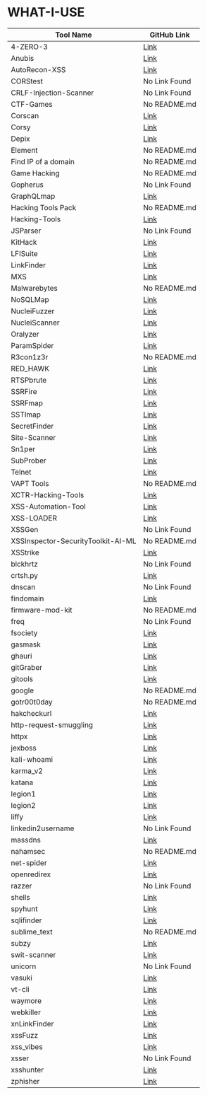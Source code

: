 # WHAT-I-USE
| Tool Name | GitHub Link |
|-----------|-------------|
| 4-ZERO-3 | [Link](https://github.com/Dheerajmadhukar/4-ZERO-3) |
| Anubis | [Link](https://github.com/jonluca/Anubis) |
| AutoRecon-XSS | [Link](https://github.com/un9nplayer/AutoRecon-XSS.git) |
| CORStest | No Link Found |
| CRLF-Injection-Scanner | No Link Found |
| CTF-Games | No README.md |
| Corscan | [Link](https://github.com/Angix-Black/Corscan) |
| Corsy | [Link](https://github.com/s0md3v/Corsy) |
| Depix | [Link](https://github.com/JonasSchatz/DepixHMM) |
| Element | No README.md |
| Find IP of a domain | No README.md |
| Game Hacking | No README.md |
| Gopherus | No Link Found |
| GraphQLmap | [Link](https://github.com/swisskyrepo/GraphQLmap) |
| Hacking Tools Pack | No README.md |
| Hacking-Tools | [Link](https://github.com/aw-junaid) |
| JSParser | No Link Found |
| KitHack | [Link](https://github.com/AdrMXR/KitHack) |
| LFISuite | [Link](https://github.com/D35m0nd142/LFISuite) |
| LinkFinder | [Link](https://github.com/beautify-web/js-beautify) |
| MXS | [Link](https://github.com/sarperavci/MXS) |
| Malwarebytes | No README.md |
| NoSQLMap | [Link](https://github.com/codingo/NoSQLMap) |
| NucleiFuzzer | [Link](https://github.com/0xKayala/NucleiFuzzer) |
| NucleiScanner | [Link](https://github.com/0xKayala/NucleiScanner) |
| Oralyzer | [Link](https://github.com/r0075h3ll/Oralyzer.git) |
| ParamSpider | [Link](https://github.com/PushkraJ99/ParamSpider) |
| R3con1z3r | No README.md |
| RED_HAWK | [Link](https://github.com/Tuhinshubhra/RED_HAWK) |
| RTSPbrute | [Link](https://github.com/Ullaakut/cameradar) |
| SSRFire | [Link](https://github.com/michaelben6/SSRFIRE/) |
| SSRFmap | [Link](https://github.com/swisskyrepo/SSRFmap) |
| SSTImap | [Link](https://github.com/vladko312/sstimap) |
| SecretFinder | [Link](https://github.com/GerbenJavado/LinkFinder) |
| Site-Scanner | [Link](https://github.com/TalMaIka/Site-Scanner"><img) |
| Sn1per | [Link](https://github.com/1N3/Sn1per/releases) |
| SubProber | [Link](https://github.com/sanjai-AK47/Subprober/blob/main/LICENSE) |
| Telnet | [Link](https://github.com/9swampy/Telnet/actions/workflows/build.yml/badge.svg) |
| VAPT Tools | No README.md |
| XCTR-Hacking-Tools | [Link](https://github.com/capture0x/XCTR-Hacking-Tools) |
| XSS-Automation-Tool | [Link](https://github.com/EmperialX/XSS-Automation-Tool.git) |
| XSS-LOADER | [Link](https://github.com/capture0x/XSS-LOADER) |
| XSSGen | No Link Found |
| XSSInspector-SecurityToolkit-AI-ML | No README.md |
| XSStrike | [Link](https://github.com/s0md3v/XSStrike) |
| blckhrtz | No Link Found |
| crtsh.py | [Link](https://github.com/YashGoti/crtsh.py.git) |
| dnscan | No Link Found |
| findomain | [Link](https://github.com/Edu4rdSHL/findomain) |
| firmware-mod-kit | No README.md |
| freq | No Link Found |
| fsociety | [Link](https://github.com/Manisso/fsociety/blob/master/LICENSE) |
| gasmask | [Link](https://github.com/maldevel) |
| ghauri | [Link](https://github.com/r0oth3x49/ghauri) |
| gitGraber | [Link](https://github.com/settings/tokens) |
| gitools | [Link](https://github.com/Angix-Black/gitools) |
| google | No README.md |
| gotr00t0day | No README.md |
| hakcheckurl | [Link](https://github.com/hakluke/hakrawler) |
| http-request-smuggling | [Link](https://github.com/anshumanpattnaik/http-request-smuggling.git) |
| httpx | [Link](https://github.com/projectdiscovery/httpx) |
| jexboss | [Link](https://github.com/joaomatosf/jexboss.git) |
| kali-whoami | [Link](https://github.com/omer-dogan/kali-whoami) |
| karma_v2 | [Link](https://github.com/Dheerajmadhukar/karma_v2.git) |
| katana | [Link](https://github.com/projectdiscovery/katana) |
| legion1 | [Link](https://github.com/GoVanguard/legion) |
| legion2 | [Link](https://github.com/carlospolop/legion.git) |
| liffy | [Link](https://github.com/mzfr/liffy) |
| linkedin2username | No Link Found |
| massdns | [Link](https://github.com/blechschmidt/massdns) |
| nahamsec | No README.md |
| net-spider | [Link](https://github.com/ahmed-alnassif/net-spider.git) |
| openredirex | [Link](https://github.com/devanshbatham/OpenRedireX) |
| razzer | No Link Found |
| shells | [Link](https://github.com/theart42/Sharpcat) |
| spyhunt | [Link](https://github.com/gotr00t0day/spyhunt) |
| sqlifinder | [Link](https://github.com/americo/sqlifinder) |
| sublime_text | No README.md |
| subzy | [Link](https://github.com/PentestPad/subzy) |
| swit-scanner | [Link](https://github.com/RedSecurity/swit-scanner.git) |
| unicorn | No Link Found |
| vasuki | [Link](https://github.com/cyb3rzest/Vasuki) |
| vt-cli | [Link](https://github.com/VirusTotal/vt-cli) |
| waymore | [Link](https://github.com/xnl-h4ck3r/waymore) |
| webkiller | [Link](https://github.com/ultrasecurity/webkiller.git) |
| xnLinkFinder | [Link](https://github.com/xnl-h4ck3r/xnLinkFinder) |
| xssFuzz | [Link](https://github.com/Asperis-Security/xssFuzz) |
| xss_vibes | [Link](https://github.com/faiyazahmad07/xss_vibes) |
| xsser | No Link Found |
| xsshunter | [Link](https://github.com/mandatoryprogrammer/xsshunter) |
| zphisher | [Link](https://github.com/htr-tech/zphisher.git) |
